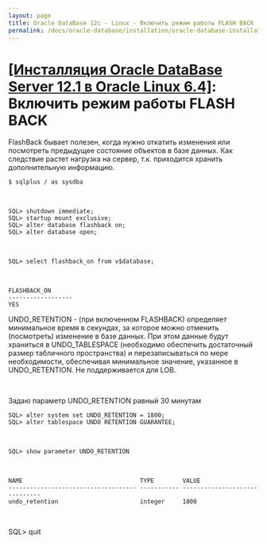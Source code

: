 ```yaml
---
layout: page
title: Oracle DataBase 12c - Linux - Включить режим работы FLASH BACK
permalink: /docs/oracle-database/installation/oracle-database-installation/single-instance/simple/linux/6.4/oracle/12.1/enable-flashback-mod/
---
```


# <a href="/docs/oracle-database/installation/oracle-database-installation/single-instance/simple/linux/6.4/oracle/12.1/">[Инсталляция Oracle DataBase Server 12.1 в Oracle Linux 6.4]</a>: Включить режим работы FLASH BACK




FlashBack бывает полезен, когда нужно откатить изменения или посмотреть предыдущее состояние объектов в базе данных.
Как следствие растет нагрузка на сервер, т.к. приходится хранить дополнительную информацию.

	$ sqlplus / as sysdba

<br/>

	SQL> shutdown immediate;
	SQL> startup mount exclusive;
	SQL> alter database flashback on;
	SQL> alter database open;



<br/>

	SQL> select flashback_on from v$database;

<br/>

	FLASHBACK_ON
	------------------
	YES


UNDO_RETENTION - (при включенном FLASHBACK) определяет минимальное время в секундах, за которое можно отменить (посмотреть) изменение в базе данных. При этом данные будут храниться в UNDO_TABLESPACE (необходимо обеспечить достаточный размер табличного пространства) и перезаписываться по мере необходимости, обеспечивая минимальное значение, указанное в UNDO_RETENTION. Не поддерживается для LOB.


<br/>

Задаю параметр UNDO_RETENTION равный 30 минутам


	SQL> alter system set UNDO_RETENTION = 1800;
	SQL> alter tablespace UNDO RETENTION GUARANTEE;



<br/>


	SQL> show parameter UNDO_RETENTION



<br/>

	NAME                                 TYPE        VALUE
	------------------------------------ ----------- ------------------------------
	undo_retention                       integer     1800



<br/>

SQL> quit
